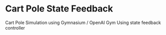 # Cart Pole State Feedback
 Cart Pole Simulation using Gymnasium / OpenAI Gym
 Using state feedback controller

